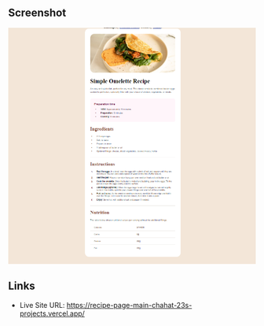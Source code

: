 
## Screenshot
![alt text](image.png)


## Links

- Live Site URL: https://recipe-page-main-chahat-23s-projects.vercel.app/
